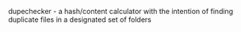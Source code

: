 dupechecker - a hash/content calculator with the intention of finding duplicate files in a designated set of folders